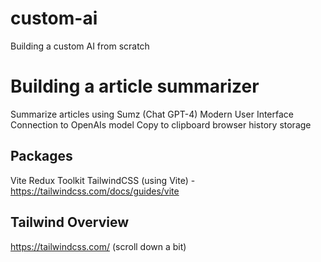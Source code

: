 # custom-ai
Building a custom AI from scratch

# Building a article summarizer
Summarize articles using Sumz (Chat GPT-4)
Modern User Interface
Connection to OpenAIs model
Copy to clipboard
browser history storage

## Packages
Vite
Redux Toolkit
TailwindCSS (using Vite) - https://tailwindcss.com/docs/guides/vite

## Tailwind Overview
https://tailwindcss.com/ (scroll down a bit)